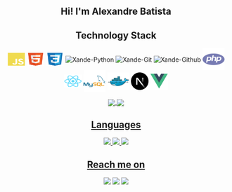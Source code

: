 <h2 align="center">Hi! I'm Alexandre Batista </h2>
  
</div>
  
  <h2 align="center">Technology Stack </h2>
<div style="display: inline_block">
  <p align="center">
  <img align="center" alt="Xande-Js" height="30" width="40" src="https://raw.githubusercontent.com/devicons/devicon/master/icons/javascript/javascript-plain.svg">
  <img align="center" alt="Xande-HTML" height="30" width="40" src="https://raw.githubusercontent.com/devicons/devicon/master/icons/html5/html5-original.svg">
  <img align="center" alt="Xande-CSS" height="30" width="40" src="https://raw.githubusercontent.com/devicons/devicon/master/icons/css3/css3-original.svg">
  <img align="center" alt="Xande-Python" height="35" width="40" src="https://cdn.jsdelivr.net/gh/devicons/devicon/icons/python/python-original.svg">
  <img align="center" alt="Xande-Git" height="30" width="30" src="https://upload.wikimedia.org/wikipedia/commons/thumb/3/3f/Git_icon.svg/1024px-Git_icon.svg.png">
  <img align="center" alt="Xande-Github" height="40" width="40" src="https://www.iconninja.com/files/604/580/1001/github-development-code-coding-program-programming-icon.svg"/>
  <img align="center" alt="Xande-Github" height="50" width="50" src="https://raw.githubusercontent.com/devicons/devicon/1119b9f84c0290e0f0b38982099a2bd027a48bf1/icons/php/php-plain.svg"/>
  <img align="center" alt="Xande-React" height="30" width="40" src="https://raw.githubusercontent.com/devicons/devicon/master/icons/react/react-original.svg">
  <img align="center" alt="Xande-Github" height="50" width="50" src="https://raw.githubusercontent.com/devicons/devicon/1119b9f84c0290e0f0b38982099a2bd027a48bf1/icons/mysql/mysql-original-wordmark.svg"/>
  <img align="center" alt="Xande-Docker" height="40" width="50" src="https://raw.githubusercontent.com/devicons/devicon/master/icons/docker/docker-original.svg">
  <img align="center" alt="Xande-Next.js" height="40" width="40" src="https://raw.githubusercontent.com/devicons/devicon/master/icons/nextjs/nextjs-original.svg">
  <img align="center" alt="Xande-Next.js" height="40" width="40" src="https://raw.githubusercontent.com/devicons/devicon/master/icons/vuejs/vuejs-original.svg">
</div>
 

<div align="center">
  <a href="https://github.com/BatistaAlexandre">
  <img align="center" height="124em"  src="https://github-readme-stats.vercel.app/api?username=BatistaAlexandre&show_icons=true&theme=dark&include_all_commits=true&count_private=true"/>
  <img align="center" height="124em" src="https://github-readme-stats.vercel.app/api/top-langs/?username=BatistaAlexandre&layout=compact&langs_count=7&theme=dark"/>
</div>


<div>

  <h2 align="center">Languages </h2>
  <p align="center">
  <img src="https://cdn-icons-png.flaticon.com/512/197/197386.png" target="_blank"width ="30">
  <img src="https://cdn-icons-png.flaticon.com/512/323/323310.png" target="_blank"width ="30">
  <img src="https://cdn-icons-png.flaticon.com/512/197/197593.png" target="_blank"width ="30">

</div>  
<div> 
  <h2 align="center">Reach me on </h2>
  <p align="center">
  <a href = "mailto:abatista223@gmail.com"><img src="https://img.shields.io/badge/-Gmail-%23333?style=for-the-badge&logo=gmail&logoColor=white" target="_blank"></a>
  <a href="https://www.linkedin.com/in/-alexandre-batista-/" target="_blank"><img src="https://img.shields.io/badge/-LinkedIn-%230077B5?style=for-the-badge&logo=linkedin&logoColor=white" target="_blank"></a>
      <a href="https://wa.me/qr/GYXMISFCZM33I1" target="_blank"><img src="https://img.shields.io/badge/WhatsApp-25D366?style=for-the-badge&logo=whatsapp&logoColor=white"> </a>
</div>


